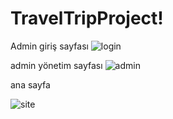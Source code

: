 # TravelTripProject!
Admin giriş sayfası
![login](https://user-images.githubusercontent.com/64806208/182942027-b15d4ce2-754c-45ee-95c1-b0491a6e8929.png)

admin yönetim sayfası
![admin](https://user-images.githubusercontent.com/64806208/182941672-fbd81f2b-6f35-4b21-8536-a1310ae17115.png)

ana sayfa

![site](https://user-images.githubusercontent.com/64806208/182941687-f8779fe6-1ee9-4de1-a23b-fe5b87595cc8.png)
